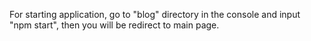 For starting application, go to "blog" directory in the console and input "npm start",
then you will be redirect to main page.
